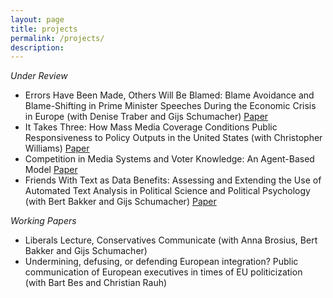 ```yaml
---
layout: page
title: projects
permalink: /projects/
description:
---
```



*Under Review*

- Errors Have Been Made, Others Will Be Blamed: Blame Avoidance and Blame-Shifting in Prime Minister Speeches During the Economic Crisis in Europe (with Denise Traber and Gijs Schumacher) [Paper](https://osf.io/kg6qs/)
- It Takes Three: How Mass Media Coverage Conditions Public Responsiveness to Policy Outputs in the United States (with Christopher Williams) [Paper](https://osf.io/ymvfb)
- Competition in Media Systems and Voter Knowledge: An Agent-Based Model [Paper](https://osf.io/u7wbr/)
- Friends With Text as Data Benefits: Assessing and Extending the Use of Automated Text Analysis in Political Science and Political Psychology (with Bert Bakker and Gijs Schumacher) [Paper](https://osf.io/vzykp/)

*Working Papers*
- Liberals Lecture, Conservatives Communicate (with Anna Brosius, Bert Bakker and Gijs Schumacher)
- Undermining, defusing, or defending European integration? Public communication of European executives in times of EU politicization  (with Bart Bes and Christian Rauh)